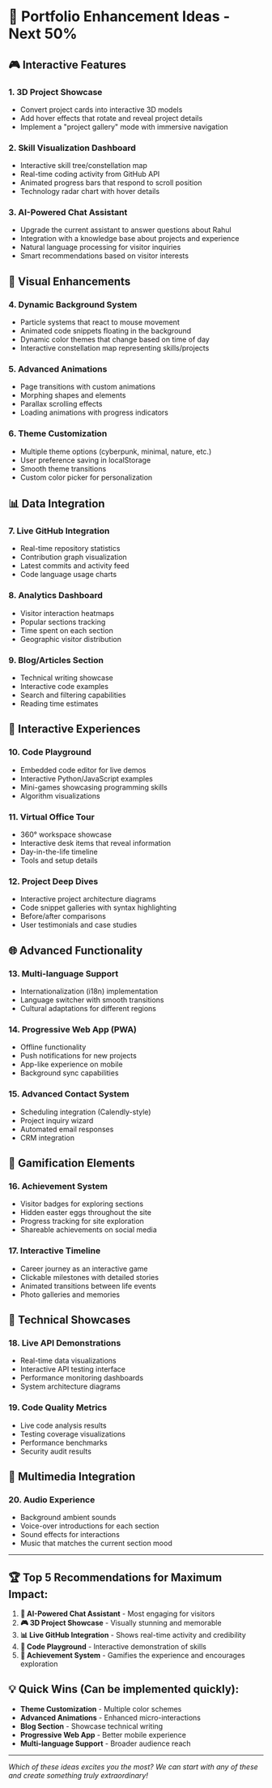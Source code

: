 # 🚀 Portfolio Enhancement Ideas - Next 50%

## 🎮 Interactive Features

### 1. **3D Project Showcase**

- Convert project cards into interactive 3D models
- Add hover effects that rotate and reveal project details
- Implement a "project gallery" mode with immersive navigation

### 2. **Skill Visualization Dashboard**

- Interactive skill tree/constellation map
- Real-time coding activity from GitHub API
- Animated progress bars that respond to scroll position
- Technology radar chart with hover details

### 3. **AI-Powered Chat Assistant**

- Upgrade the current assistant to answer questions about Rahul
- Integration with a knowledge base about projects and experience
- Natural language processing for visitor inquiries
- Smart recommendations based on visitor interests

## 🎨 Visual Enhancements

### 4. **Dynamic Background System**

- Particle systems that react to mouse movement
- Animated code snippets floating in the background
- Dynamic color themes that change based on time of day
- Interactive constellation map representing skills/projects

### 5. **Advanced Animations**

- Page transitions with custom animations
- Morphing shapes and elements
- Parallax scrolling effects
- Loading animations with progress indicators

### 6. **Theme Customization**

- Multiple theme options (cyberpunk, minimal, nature, etc.)
- User preference saving in localStorage
- Smooth theme transitions
- Custom color picker for personalization

## 📊 Data Integration

### 7. **Live GitHub Integration**

- Real-time repository statistics
- Contribution graph visualization
- Latest commits and activity feed
- Code language usage charts

### 8. **Analytics Dashboard**

- Visitor interaction heatmaps
- Popular sections tracking
- Time spent on each section
- Geographic visitor distribution

### 9. **Blog/Articles Section**

- Technical writing showcase
- Interactive code examples
- Search and filtering capabilities
- Reading time estimates

## 🎯 Interactive Experiences

### 10. **Code Playground**

- Embedded code editor for live demos
- Interactive Python/JavaScript examples
- Mini-games showcasing programming skills
- Algorithm visualizations

### 11. **Virtual Office Tour**

- 360° workspace showcase
- Interactive desk items that reveal information
- Day-in-the-life timeline
- Tools and setup details

### 12. **Project Deep Dives**

- Interactive project architecture diagrams
- Code snippet galleries with syntax highlighting
- Before/after comparisons
- User testimonials and case studies

## 🌐 Advanced Functionality

### 13. **Multi-language Support**

- Internationalization (i18n) implementation
- Language switcher with smooth transitions
- Cultural adaptations for different regions

### 14. **Progressive Web App (PWA)**

- Offline functionality
- Push notifications for new projects
- App-like experience on mobile
- Background sync capabilities

### 15. **Advanced Contact System**

- Scheduling integration (Calendly-style)
- Project inquiry wizard
- Automated email responses
- CRM integration

## 🎪 Gamification Elements

### 16. **Achievement System**

- Visitor badges for exploring sections
- Hidden easter eggs throughout the site
- Progress tracking for site exploration
- Shareable achievements on social media

### 17. **Interactive Timeline**

- Career journey as an interactive game
- Clickable milestones with detailed stories
- Animated transitions between life events
- Photo galleries and memories

## 🔧 Technical Showcases

### 18. **Live API Demonstrations**

- Real-time data visualizations
- Interactive API testing interface
- Performance monitoring dashboards
- System architecture diagrams

### 19. **Code Quality Metrics**

- Live code analysis results
- Testing coverage visualizations
- Performance benchmarks
- Security audit results

## 🎵 Multimedia Integration

### 20. **Audio Experience**

- Background ambient sounds
- Voice-over introductions for each section
- Sound effects for interactions
- Music that matches the current section mood

---

## 🏆 Top 5 Recommendations for Maximum Impact:

1. **🤖 AI-Powered Chat Assistant** - Most engaging for visitors
2. **🎮 3D Project Showcase** - Visually stunning and memorable
3. **📊 Live GitHub Integration** - Shows real-time activity and credibility
4. **🎯 Code Playground** - Interactive demonstration of skills
5. **🌟 Achievement System** - Gamifies the experience and encourages exploration

## 💡 Quick Wins (Can be implemented quickly):

- **Theme Customization** - Multiple color schemes
- **Advanced Animations** - Enhanced micro-interactions
- **Blog Section** - Showcase technical writing
- **Progressive Web App** - Better mobile experience
- **Multi-language Support** - Broader audience reach

---

_Which of these ideas excites you the most? We can start with any of these and create something truly extraordinary!_
